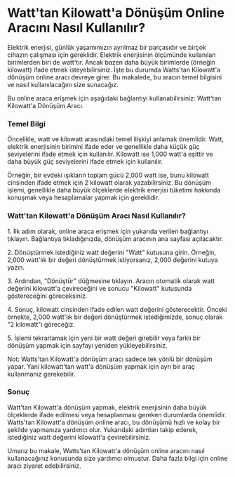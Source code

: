 Watt'tan Kilowatt'a Dönüşüm Online Aracını Nasıl Kullanılır?
============================================================

Elektrik enerjisi, günlük yaşamımızın ayrılmaz bir parçasıdır ve birçok cihazın çalışması için gereklidir. Elektrik enerjisinin ölçümünde kullanılan birimlerden biri de watt'tır. Ancak bazen daha büyük birimlerde (örneğin kilowatt) ifade etmek isteyebilirsiniz. İşte bu durumda Watts'tan Kilowatt'a dönüşüm online aracı devreye girer. Bu makalede, bu aracın temel bilgisini ve nasıl kullanılacağını size sunacağız.

Bu online araca erişmek için aşağıdaki bağlantıyı kullanabilirsiniz: Watt'tan Kilowatt'a Dönüşüm Aracı.

### Temel Bilgi

Öncelikle, watt ve kilowatt arasındaki temel ilişkiyi anlamak önemlidir. Watt, elektrik enerjisinin birimini ifade eder ve genellikle daha küçük güç seviyelerini ifade etmek için kullanılır. Kilowatt ise 1,000 watt'a eşittir ve daha büyük güç seviyelerini ifade etmek için kullanılır.

Örneğin, bir evdeki ışıkların toplam gücü 2,000 watt ise, bunu kilowatt cinsinden ifade etmek için 2 kilowatt olarak yazabilirsiniz. Bu dönüşüm işlemi, genellikle daha büyük ölçeklerde elektrik enerjisi tüketimi hakkında konuşmak veya hesaplamalar yapmak için gereklidir.

### Watt'tan Kilowatt'a Dönüşüm Aracı Nasıl Kullanılır?

1\. İlk adım olarak, online araca erişmek için yukarıda verilen bağlantıyı tıklayın. Bağlantıya tıkladığınızda, dönüşüm aracının ana sayfası açılacaktır.

2\. Dönüştürmek istediğiniz watt değerini "Watt" kutusuna girin. Örneğin, 2,000 watt'lık bir değeri dönüştürmek istiyorsanız, 2,000 değerini kutuya yazın.

3\. Ardından, "Dönüştür" düğmesine tıklayın. Aracın otomatik olarak watt değerini kilowatt'a çevireceğini ve sonucu "Kilowatt" kutusunda göstereceğini göreceksiniz.

4\. Sonuç, kilowatt cinsinden ifade edilen watt değerini gösterecektir. Önceki örnekte, 2,000 watt'lık bir değeri dönüştürmek istediğimizde, sonuç olarak "2 kilowatt"ı göreceğiz.

5\. İşlemi tekrarlamak için yeni bir watt değeri girebilir veya farklı bir dönüşüm yapmak için sayfayı yeniden yükleyebilirsiniz.

Not: Watts'tan Kilowatt'a dönüşüm aracı sadece tek yönlü bir dönüşüm yapar. Yani kilowatt'tan watt'a dönüşüm yapmak için ayrı bir araç kullanmanız gerekebilir.

### Sonuç

Watt'tan Kilowatt'a dönüşüm yapmak, elektrik enerjisinin daha büyük ölçeklerde ifade edilmesi veya hesaplanması gereken durumlarda önemlidir. Watts'tan Kilowatt'a dönüşüm online aracı, bu dönüşümü hızlı ve kolay bir şekilde yapmanıza yardımcı olur. Yukarıdaki adımları takip ederek, istediğiniz watt değerini kilowatt'a çevirebilirsiniz.

Umarız bu makale, Watts'tan Kilowatt'a dönüşüm online aracını nasıl kullanacağınız konusunda size yardımcı olmuştur. Daha fazla bilgi için online aracı ziyaret edebilirsiniz.